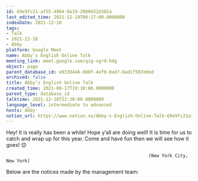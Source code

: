 ```yaml
---
id: 69e9fc21-af55-4964-9a19-2680432d382a
last_edited_time: 2021-12-19T00:17:00.0000000
indexDate: 2021-12-18
tags:
- Talk
- 2021-12-18
- Abby
platform: Google Meet
name: Abby’s English Online Talk
meeting_link: meet.google.com/qig-sgrd-hdg
object: page
parent_database_id: e9339446-880f-4ef0-8ad7-8ad1f507dded
archived: false
title: Abby’s English Online Talk
created_time: 2021-08-17T19:10:00.0000000
parent_type: database_id
talktime: 2021-12-18T22:30:00.0000000
language_level: intermediate to advanced
hosts: Abby
notion_url: https://www.notion.so/Abby-s-English-Online-Talk-69e9fc21af5549649a192680432d382a
---
```


Hey! It is really has been a while! Hope y’all are doing well! It is time for us to catch and wrap up for this year. Come and have fun then we will see how it goes! 😊



                                                          (New York City, New York)



Below are the notices made by the management team:


